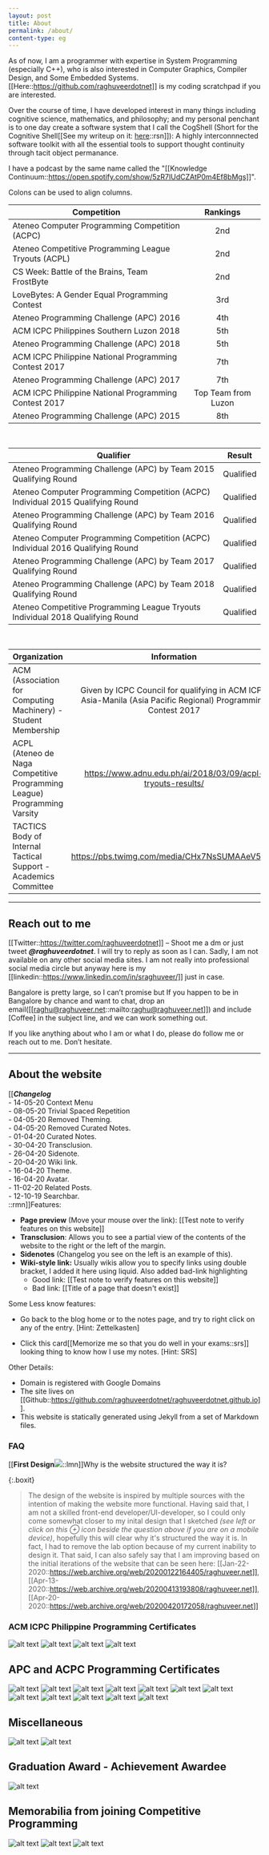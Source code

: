 ```yaml
---
layout: post
title: About
permalink: /about/
content-type: eg
---
```


As of now, I am a programmer with expertise in System Programming (especially C++), who is also interested in Computer Graphics, Compiler Design, and Some Embedded Systems. [[Here::https://github.com/raghuveerdotnet]] is my coding scratchpad if you are interested.

Over the course of time, I have developed interest in many things including cognitive science, mathematics, and philosophy; and my personal penchant is to one day create a software system that I call the CogShell (Short for the  Cognitive Shell[[See my writeup on it: [here](/posts/cogshell)::rsn]]): A highly interconnnected software toolkit with all the essential tools to support thought continuity through tacit object permanance.


I have a podcast by the same name called the "[[Knowledge Continuum::https://open.spotify.com/show/5zR7IUdCZAtP0m4Ef8bMgs]]".

Colons can be used to align columns.

| Competition        | Rankings          |
| ------------- |:-------------:|
| Ateneo Computer Programming Competition (ACPC)      | 2nd      |
| Ateneo Competitive Programming League Tryouts (ACPL)     | 2nd |
| CS Week: Battle of the Brains, Team FrostByte | 2nd      |
| LoveBytes: A Gender Equal Programming Contest | 3rd      |
| Ateneo Programming Challenge (APC) 2016 | 4th      |
| ACM ICPC Philippines Southern Luzon 2018 | 5th      |
| Ateneo Programming Challenge (APC) 2018 | 5th      |
| ACM ICPC Philippine National Programming Contest 2017 | 7th      |
| Ateneo Programming Challenge (APC) 2017 | 7th      |
| ACM ICPC Philippine National Programming Contest 2017 | Top Team from Luzon      |
| Ateneo Programming Challenge (APC) 2015 | 8th      |

<br>

| Qualifier        | Result          |
| ------------- |:-------------:|
| Ateneo Programming Challenge (APC) by Team 2015 Qualifying Round      | Qualified      |
| Ateneo Computer Programming Competition (ACPC) Individual 2015 Qualifying Round     | Qualified |
| Ateneo Programming Challenge (APC) by Team 2016 Qualifying Round | Qualified      |
| Ateneo Computer Programming Competition (ACPC) Individual 2016 Qualifying Round | Qualified      |
| Ateneo Programming Challenge (APC) by Team 2017 Qualifying Round | Qualified     |
| Ateneo Programming Challenge (APC) by Team 2018 Qualifying Round | Qualified      |
| Ateneo Competitive Programming League Tryouts Individual 2018 Qualifying Round | Qualified      |

<br>

| Organization        | Information           |
| ------------- |:-------------:|
| ACM (Association for Computing Machinery) - Student Membership      | Given by ICPC Council for qualifying in ACM ICPC Asia-Manila (Asia Pacific Regional) Programming Contest 2017 |
| ACPL (Ateneo de Naga Competitive Programming League) Programming Varsity      | https://www.adnu.edu.ph/ai/2018/03/09/acpl-tryouts-results/      |
| TACTICS Body of Internal Tactical Support - Academics Committee | https://pbs.twimg.com/media/CHx7NsSUMAAeV5l.jpg      |



---

## Reach out to me

[[Twitter::https://twitter.com/raghuveerdotnet]] – Shoot me a dm or just tweet ***@raghuveerdotnet***. I will try to reply as soon as I can. Sadly, I am not available on any other social media sites. I am not really into professional social media circle but anyway here is my [[linkedin::https://www.linkedin.com/in/sraghuveer/]] just in case.

Bangalore is pretty large, so I can’t promise but If you happen to be in Bangalore by chance and want to chat, drop an email([[raghu@raghuveer.net::mailto:raghu@raghuveer.net]]) and include [Coffee] in the subject line, and we can work something out.

If you like anything about who I am or what I do, please do follow me or reach out to me. Don’t hesitate.

---

## About the website

[[***Changelog***<br/>
\- 14-05-20 Context Menu <br/>
\- 08-05-20 Trivial Spaced Repetition <br/>
\- 04-05-20 Removed Theming. <br/>
\- 04-05-20 Removed Curated Notes. <br/>
\- 01-04-20 Curated Notes. <br/>
\- 30-04-20 Transclusion. <br/>
\- 26-04-20 Sidenote. <br/>
\- 20-04-20 Wiki link. <br/>
\- 16-04-20 Theme. <br/>
\- 16-04-20 Avatar. <br/>
\- 11-02-20 Related Posts. <br/>
\- 12-10-19 Searchbar. <br/>
::rmn]]Features:

- **Page preview** (Move your mouse over the link): [[Test note to verify features on this website]]
- **Transclusion**: Allows you to see a partial view of the contents of the website to the right or the left of the margin.
- **Sidenotes** (Changelog you see on the left is an example of this).
- **Wiki-style link:** Usually wikis allow you to specify links using double bracket, I added it here using liquid. Also added bad-link highlighting
   - Good link: [[Test note to verify features on this website]]
   - Bad link: [[Title of a page that doesn't exist]]


Some Less know features:

- Go back to the blog home or to the notes page, and try to right click on any of the entry. [Hint: Zettelkasten]

- Click this card[[Memorize me so that you do well in your exams::srs]] looking thing to know how I use my notes. [Hint: SRS]

Other Details:

- Domain is registered with Google Domains
- The site lives on [[Github::https://github.com/raghuveerdotnet/raghuveerdotnet.github.io]].
- This website is statically generated using Jekyll from a set of Markdown files.


### FAQ

[[**First Design**<img src="/assets/img/firstdesign.jpg"/>::lmn]]Why is the website structured the way it is?

{:.boxit}
> The design of the website is inspired by multiple sources with the intention of making the website more functional. Having said that, I am not a skilled front-end developer/UI-developer, so I could only come somewhat closer to my inital design that I sketched *(see left or click on this &#8853; icon beside the question above if you are on a mobile device)*, hopefully this will clear why it's structured the way it is. In fact, I had to remove the lab option because of my current inability to design it. That said, I can also safely say that I am improving based on the initial iterations of the website that can be seen here: [[Jan-22-2020::https://web.archive.org/web/20200122164405/raghuveer.net]], [[Apr-13-2020::https://web.archive.org/web/20200413193808/raghuveer.net]], [[Apr-20-2020::https://web.archive.org/web/20200420172058/raghuveer.net]]



### ACM ICPC Philippine Programming Certificates
![alt text](/assets/img/acm/img017.jpg)
![alt text](/assets/img/acm/img018.jpg)
![alt text](/assets/img/acm/img019.jpg)
![alt text](/assets/img/acm/img020.jpg)

## APC and ACPC Programming Certificates

![alt text](/assets/img/acm/img004.jpg)
![alt text](/assets/img/acm/img005.jpg)
![alt text](/assets/img/acm/img006.jpg)
![alt text](/assets/img/acm/img007.jpg)
![alt text](/assets/img/acm/img008.jpg)
![alt text](/assets/img/acm/img009.jpg)
![alt text](/assets/img/acm/img010.jpg)
![alt text](/assets/img/acm/img011.jpg)
![alt text](/assets/img/acm/img013.jpg)
![alt text](/assets/img/acm/img014.jpg)
![alt text](/assets/img/acm/img015.jpg)
![alt text](/assets/img/acm/img016.jpg)

## Miscellaneous
![alt text](/assets/img/acm/img021.jpg)
![alt text](/assets/img/acm/img025.jpg)

## Graduation Award - Achievement Awardee
![alt text](/assets/img/acm/img022.jpg)

## Memorabilia from joining Competitive Programming
![alt text](/assets/img/acm/img026.jpg)
![alt text](/assets/img/acm/img028.jpg)
![alt text](/assets/img/acm/img029.jpg)
